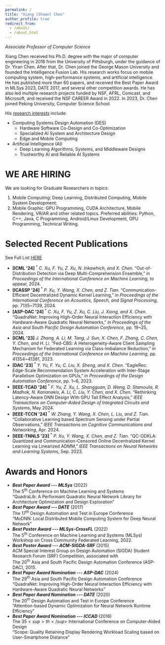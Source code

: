 ```yaml
---
permalink: /
title: "Xiang (Shawn) Chen"
author_profile: true
redirect_from: 
  - /about/
  - /about.html
---
```


*Associate Professor of Computer Science*

Xiang Chen received his Ph.D. degree with the major of computer engineering in 2016 from the University of Pittsburgh, under the guidance of Dr. Yiran Chen. After that, Dr. Chen joined the George Mason University and founded the Intelligence Fusion Lab. His research works focus on mobile computing system, high-performance systems, and artificial intelligence. He has published more than 60 papers, and received the Best Paper Award in MLSys 2023, DATE 2017, and several other competition awards. He has also led multiple research projects funded by NSF, AFRL, Comcast, and Microsoft, and received the NSF CAREER Award in 2022. In 2023, Dr. Chen joined Peking University, Computer Science School.

His <u>research interests</u> include:
- Computing Systems Design Automation (DES)
  - Hardware Software Co-Design and Co-Optimization
  - Specialized AI System and Architecture Design
  - Edge and Mobile Computing
- Artificial Intelligence (AI)
  - Deep Learning Algorithms, Systems, and Middleware Designs
  - Trustworthy AI and Reliable AI Systems

WE ARE HIRING
===

We are looking for Graduate Researchers in topics:
1. Mobile Computing: Deep Learning, Distributed Computing, Mobile System Development;
2. Mobile Graphic: GPU Programming, CUDA Architecture, Mobile Rendering, VR/AR and other related topics.
Preferred abilities: Python, C++, Java, C Programming, Android/Linux Development, GPU Programming, Technical Writing.


Selected Recent Publications
===
See Full List [HERE](/publications)

- <strong>[ICML '24]</strong> <sup>†</sup> <em>C. Xu, F. Yu, Z. Xu, N. Inkawhich, and X. Chen</em>. “Out-of-Distribution Detection via Deep Multi-Comprehension Ensemble,” <em>in Proceedings of the International Conference on Machine Learning</em>, to appear, 2024.  
- <strong>[ICASSP '24]</strong> <sup>*</sup> <em>P. Xu, Y. Wang, X. Chen, and Z. Tian</em>. “Communication-Efficient Decentralized Dynamic Kernel Learning,” <em>in Proceedings of the International Conference on Acoustics, Speech, and Signal Processing</em>,  pp. 7135~7139, 2024.  
- <strong>[ASP-DAC '24]</strong> <sup>†</sup> <em>C. Xu, F. Yu, Z. Xu, C. Liu, J. Xiong, and X. Chen</em>. “QuadraNet: Improving High-Order Neural Interaction Efficiency with Hardware-Aware Quadratic Neural Networks,” <em>in Proceedings of the Asia and South Pacific Design Automation Conference</em>, pp. 19~25, 2024.  
- <strong>[ICML '23]</strong> <em>J. Zhang, A. Li, M. Tang, J. Sun, X. Chen, F. Zhang, C. Chen, Y. Chen, and H. Li</em>. “Fed-CBS: A Heterogeneity-Aware Client Sampling Mechanism for Federated Learning via Class-Imbalance Reduction,” <em>in Proceedings of the International Conference on Machine Learning</em>, pp. 41354~41381, 2023.  
- <strong>[DAC '23]</strong> <sup>†</sup> <em>Y. Yu, F. Yu, C. Liu, X. Sheng, and X. Chen</em>. “EagleRec: Edge-Scale Recommendation System Acceleration with Inter-Stage Parallelism Optimization on GPUs,” <em>in Proceedings of the Design Automation Conference</em>, pp. 1~6, 2023.  
- <strong>[IEEE-TCAD '24]</strong> <sup>*</sup> <em>F. Yu, Z. Xu, L. Shangguan, D. Wang, D. Stamoulis, R. Madhok, N. Karianakis, A. Li, C. Liu, Y. Chen, and X. Chen</em>. “Rethinking Latency-Aware DNN Design With GPU Tail Effect Analysis,” <em>IEEE Transactions on Computer-Aided Design of Integrated Circuits and Systems</em>, May 2024.  
- <strong>[IEEE-TCCN '24]</strong> <sup>*</sup> <em>W. Zhang, Y. Wang, X. Chen, L. Liu, and Z. Tian</em>. “Collaborative Learning based Spectrum Sensing under Partial Observations,” <em>IEEE Transactions on Cognitive Communications and Networking</em>, Apr. 2024.  
- <strong>[IEEE-TNNLS '23]</strong> <sup>*</sup> <em>P. Xu, Y. Wang, X. Chen, and Z. Tian</em>. “QC-ODKLA: Quantized and Communication-Censored Online Decentralized Kernel Learning via Linearized ADMM,” <em>IEEE Transactions on Neural Networks and Learning Systems</em>, Sep. 2023.



Awards and Honors
===
- ***Best Paper Award --- MLSys*** (2022)  
  The 5<sup>th</sup> Conference on Machine Learning and Systems  
  “QuadraLib: A Performant Quadratic Neural Network Library for Architecture Optimization and Design Exploration”
- ***Best Paper Award --- DATE*** (2017)  
  The 17<sup>th</sup> Design Automation and Test in Europe Conference  
  “MoDNN: Local Distributed Mobile Computing System for Deep Neural Network”
- ***Best Poster Award --- MLSys-CrossFL*** (2022)  
	The 5<sup>th</sup> Conference on Machine Learning and Systems (MLSys) Workshop on Cross Community Federated Learning, 2022.
- ***Best Poster Award --- ACM-SIGDA-SRF*** (2015)  
	ACM Special Interest Group on Design Automation (SIGDA) Student Research Forum (SRF) Competition, associated with  
  The 20<sup>th</sup> Asia and South Pacific Design Automation Conference (ASP-DAC), 2015.
- ***Best Paper Award Nomination --- ASP-DAC*** (2024)  
	The 29<sup>th</sup> Asia and South Pacific Design Automation Conference  
  “QuadraNet: Improving High-Order Neural Interaction Efficiency with Hardware-Aware Quadratic Neural Networks”
- ***Best Paper Award Nomination --- DATE*** (2020)  
	The 20<sup>th</sup> Design Automation and Test in Europe Conference  
	“Attention-based Dynamic Optimization for Neural Network Runtime Efficiency”
- ***Best Paper Award Nomination --- ICCAD*** (2016)  
	The 35$<sup>th</sup>$ International Conference on Computer-Aided Design  
	“Scope: Quality Retaining Display Rendering Workload Scaling based on User-Smartphone Distance”